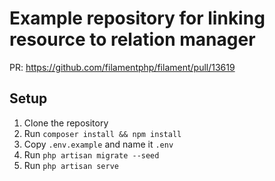 # Example repository for linking resource to relation manager
PR: https://github.com/filamentphp/filament/pull/13619

## Setup
1. Clone the repository
2. Run `composer install && npm install`
3. Copy `.env.example` and name it `.env`
4. Run `php artisan migrate --seed`
5. Run `php artisan serve`
